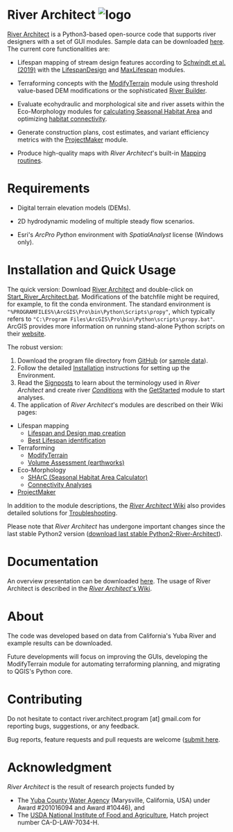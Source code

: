 # River Architect ![logo](https://github.com/sschwindt/RiverArchitect/raw/master/images/logo_small.ico)
[River Architect](https://github.com/RiverArchitect/Welcome/raw/master/docs/RiverArchitect.pdf) is a Python3-based open-source code that supports river designers with a set of GUI modules. Sample data can be downloaded [here](https://github.com/RiverArchitect/SampleData/archive/master.zip). The current core functionalities are:

 * Lifespan mapping of stream design features according to [Schwindt et al. (2019)][1] with the [LifespanDesign](https://github.com/RiverArchitect/Welcome/wiki/LifespanDesign) and [MaxLifespan](https://github.com/RiverArchitect/Welcome/wiki/MaxLifespan) modules.   

 * Terraforming concepts with the [ModifyTerrain](https://github.com/RiverArchitect/Welcome/wiki/ModifyTerrain) module using threshold value-based DEM modifications or the sophisticated [River Builder](https://github.com/RiverArchitect/Welcome/wiki/RiverBuilder).

 * Evaluate ecohydraulic and morphological site and river assets within the Eco-Morphology modules for [calculating Seasonal Habitat Area](https://github.com/RiverArchitect/Welcome/wiki/SHArC) and optimizing [habitat connectivity](https://github.com/RiverArchitect/Welcome/wiki/Connectivity).

 * Generate construction plans, cost estimates, and variant efficiency metrics with the [ProjectMaker](https://github.com/RiverArchitect/Welcome/wiki/ProjectMaker) module.
 
 * Produce high-quality maps with *River Architect*'s built-in [Mapping routines](https://github.com/RiverArchitect/Welcome/wiki/Mapping).



# Requirements

 * Digital terrain elevation models (DEMs).

 * 2D hydrodynamic modeling of multiple steady flow scenarios.

 * Esri's *ArcPro* *Python* environment with *SpatialAnalyst* license (Windows only).



# Installation and Quick Usage
The quick version: Download [River Architect][5] and double-click on [Start_River_Architect.bat][1]. Modifications of the batchfile might be required, for example, to fit the conda environment. The standard environment is `"%PROGRAMFILES%\ArcGIS\Pro\bin\Python\Scripts\propy"`, which typically refers to `"C:\Program Files\ArcGIS\Pro\bin\Python\scripts\propy.bat"`. ArcGIS provides more information on running stand-alone Python scripts on their [website](https://pro.arcgis.com/en/pro-app/arcpy/get-started/using-conda-with-arcgis-pro.htm).

The robust version:

 1. Download the program file directory from [GitHub][2] (or [sample data][4]). 
 1. Follow the detailed [Installation][6] instructions for setting up the Environment.
 1. Read the [Signposts][7] to learn about the terminology used in *River Architect* and create river [*Conditions*](https://github.com/RiverArchitect/Welcome/wiki/Signposts#new-condition) with the [GetStarted](https://github.com/RiverArchitect/Welcome/wiki/Signposts#getstarted) module to start analyses. 
 1. The application of *River Architect*'s modules are described on their Wiki pages:
   * Lifespan mapping
     + [Lifespan and Design map creation](https://github.com/RiverArchitect/Welcome/wiki/LifespanDesign)
     + [Best Lifespan identification](https://github.com/RiverArchitect/Welcome/wiki/MaxLifespan)
   * Terraforming
     + [ModifyTerrain](https://github.com/RiverArchitect/Welcome/wiki/ModifyTerrain)
     + [Volume Assessment (earthworks)](https://github.com/RiverArchitect/Welcome/wiki/VolumeAssessment)
   * Eco-Morphology
     + [SHArC (Seasonal Habitat Area Calculator)](https://github.com/RiverArchitect/Welcome/wiki/SHArC)
     + [Connectivity Analyses](https://github.com/RiverArchitect/Welcome/wiki/Connectivity)
   * [ProjectMaker](https://github.com/RiverArchitect/Welcome/wiki/ProjectMaker)


In addition to the module descriptions, the [*River Architect* Wiki](https://github.com/RiverArchitect/Welcome/wiki) also provides detailed solutions for [Troubleshooting](https://github.com/RiverArchitect/Welcome/wiki/Troubleshooting).

Please note that *River Architect* has undergone important changes since the last stable Python2 version ([download last stable Python2-River-Architect][8]).

# Documentation
An overview presentation can be downloaded [here](https://github.com/RiverArchitect/Welcome/raw/master/docs/RiverArchitect.pdf). The usage of River Architect is described in the [*River Architect*'s Wiki][3].


# About
The code was developed based on data from California's Yuba River and example results can be downloaded.

Future developments will focus on improving the GUIs, developing the ModifyTerrain module for automating
terraforming planning, and migrating to QGIS's Python core.


# Contributing
Do not hesitate to contact river.architect.program [at] gmail.com for reporting bugs, suggestions, or any feedback.

Bug reports, feature requests and pull requests are welcome ([submit here](https://github.com/RiverArchitect/Welcome).

# Acknowledgment
*River Architect* is the result of research projects funded by

 - The [Yuba County Water Agency](https://www.yubawater.org/) (Marysville, California, USA) under Award #201016094 and Award #10446), and
 - The [USDA National Institute of Food and Agriculture](https://nifa.usda.gov/), Hatch project number CA-D-LAW-7034-H.


[1]: https://www.sciencedirect.com/science/article/pii/S0301479718312751 "Lifespan mapping"
[2]: https://github.com/sschwindt/RiverArchitect_development
[3]: https://github.com/RiverArchitect/Welcome/wiki
[4]: https://www.dropbox.com/s/pv9n2y0nmulidme/RiverArchitect_with_Example.zip?dl=0
[5]: https://github.com/sschwindt/RiverArchitect_development/archive/master.zip
[6]: https://github.com/RiverArchitect/Welcome/wiki/Installation
[7]: https://github.com/RiverArchitect/Welcome/wiki/Signposts
[8]: https://www.dropbox.com/s/8d6c096r4ouzxy2/RiverArchitect_Py2.zip?dl=0
